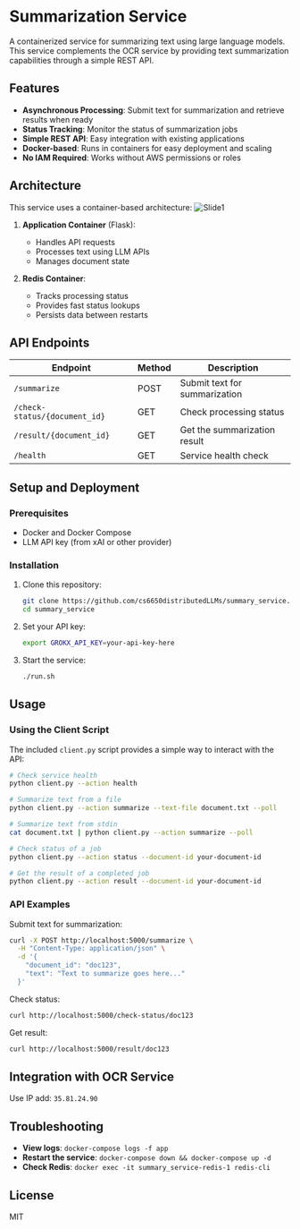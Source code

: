 # Summarization Service

A containerized service for summarizing text using large language models. This service complements the OCR service by providing text summarization capabilities through a simple REST API.

## Features

- **Asynchronous Processing**: Submit text for summarization and retrieve results when ready
- **Status Tracking**: Monitor the status of summarization jobs
- **Simple REST API**: Easy integration with existing applications
- **Docker-based**: Runs in containers for easy deployment and scaling
- **No IAM Required**: Works without AWS permissions or roles

## Architecture

This service uses a container-based architecture:
![Slide1](https://github.com/user-attachments/assets/8263deb4-c9c0-4a88-83c2-02b4e7653522)

1. **Application Container** (Flask):
   - Handles API requests
   - Processes text using LLM APIs
   - Manages document state

2. **Redis Container**:
   - Tracks processing status
   - Provides fast status lookups
   - Persists data between restarts

## API Endpoints

| Endpoint | Method | Description |
|----------|--------|-------------|
| `/summarize` | POST | Submit text for summarization |
| `/check-status/{document_id}` | GET | Check processing status |
| `/result/{document_id}` | GET | Get the summarization result |
| `/health` | GET | Service health check |

## Setup and Deployment

### Prerequisites

- Docker and Docker Compose
- LLM API key (from xAI or other provider)

### Installation

1. Clone this repository:
   ```bash
   git clone https://github.com/cs6650distributedLLMs/summary_service.git
   cd summary_service
   ```

2. Set your API key:
   ```bash
   export GROKX_API_KEY=your-api-key-here
   ```

3. Start the service:
   ```bash
   ./run.sh
   ```

## Usage

### Using the Client Script

The included `client.py` script provides a simple way to interact with the API:

```bash
# Check service health
python client.py --action health

# Summarize text from a file
python client.py --action summarize --text-file document.txt --poll

# Summarize text from stdin
cat document.txt | python client.py --action summarize --poll

# Check status of a job
python client.py --action status --document-id your-document-id

# Get the result of a completed job
python client.py --action result --document-id your-document-id
```

### API Examples

Submit text for summarization:
```bash
curl -X POST http://localhost:5000/summarize \
  -H "Content-Type: application/json" \
  -d '{
    "document_id": "doc123",
    "text": "Text to summarize goes here..."
  }'
```

Check status:
```bash
curl http://localhost:5000/check-status/doc123
```

Get result:
```bash
curl http://localhost:5000/result/doc123
```

## Integration with OCR Service

Use IP add: ```35.81.24.90```

## Troubleshooting

- **View logs**: `docker-compose logs -f app`
- **Restart the service**: `docker-compose down && docker-compose up -d`
- **Check Redis**: `docker exec -it summary_service-redis-1 redis-cli`

## License

MIT
